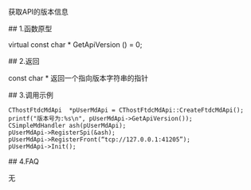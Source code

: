 <p>获取API的版本信息</p>
<span class="anchor" id="1fdfbc7a-ea18-4f3e-97b3-ede4d3f1339e"></span>
## 1.函数原型
<p>virtual const char * GetApiVersion () = 0;</p>
<span class="anchor" id="58ac2bbc-6818-4e96-bf5c-2163cc86f35a"></span>
## 2.返回
<p>const char * 返回一个指向版本字符串的指针</p>
<span class="anchor" id="984b0e7b-0241-4ac4-b730-3f9d7a3ef291"></span>
## 3.调用示例
<pre><code>CThostFtdcMdApi  *pUserMdApi = CThostFtdcMdApi::CreateFtdcMdApi();
printf("版本号为:%s\n", pUserMdApi-&gt;GetApiVersion());
CSimpleMdHandler ash(pUserMdApi);
pUserMdApi-&gt;RegisterSpi(&amp;ash);
pUserMdApi-&gt;RegisterFront(“tcp://127.0.0.1:41205”);
pUserMdApi-&gt;Init();
</code></pre>
<span class="anchor" id="f58d9b35-609f-4313-b0dd-f2888e32eb57"></span>
## 4.FAQ
<p>无</p>
